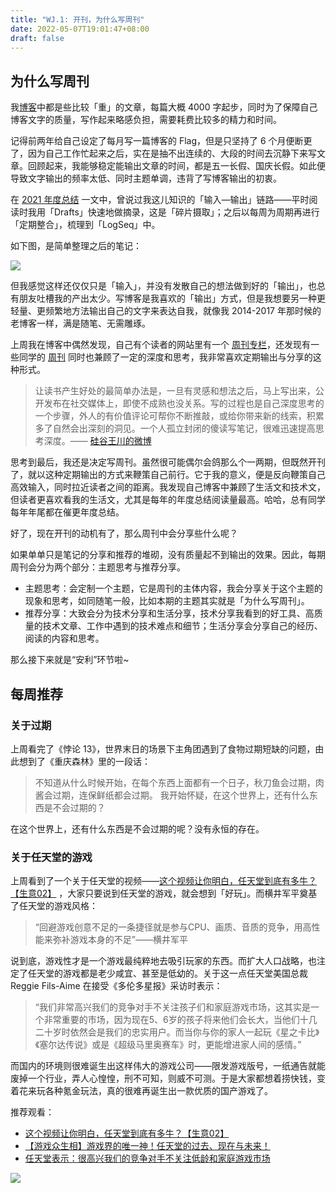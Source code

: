 ```yaml
---
title: "WJ.1: 开刊，为什么写周刊"
date: 2022-05-07T19:01:47+08:00
draft: false
---
```


## 为什么写周刊

我[博客](https://me.ursb.me/)中都是些比较「重」的文章，每篇大概 4000 字起步，同时为了保障自己博客文字的质量，写作起来略感负担，需要耗费比较多的精力和时间。

记得前两年给自己设定了每月写一篇博客的 Flag，但是只坚持了 6 个月便断更了，因为自己工作忙起来之后，实在是抽不出连续的、大段的时间去沉静下来写文章。回顾起来，我能够稳定能输出文章的时间，都是五一长假、国庆长假。如此便导致文字输出的频率太低、同时主题单调，违背了写博客输出的初衷。

在 [2021 年度总结](https://me.ursb.me/archives/2021.html) 一文中，曾说过我这儿知识的「输入—输出」链路——平时阅读时我用「Drafts」快速地做摘录，这是「碎片摄取」；之后以每周为周期再进行「定期整合」，梳理到「LogSeq」中。

如下图，是简单整理之后的笔记：

![](https://airing.ursb.me/image/blog/20220507110437.png)

但我感觉这样还仅仅只是「输入」，并没有发散自己的想法做到好的「输出」，也总有朋友吐槽我的产出太少。写博客是我喜欢的「输出」方式，但是我想要另一种更轻量、更频繁地方法输出自己的文字来表达自我，就像我  2014-2017 年那时候的老博客一样，满是随笔、无需雕琢。

上周我在博客中偶然发现，自己有个读者的网站里有一个 [周刊专栏](https://4ark.me/post/weekly-01.html)，还发现有一些同学的 [周刊](https://www.codedump.info/post/20220116-weekly-1/) 同时也兼顾了一定的深度和思考，我非常喜欢定期输出与分享的这种形式。

> 让读书产生好处的最简单办法是，一旦有灵感和想法之后，马上写出来，公开发布在社交媒体上，即使不成熟也没关系。写的过程也是自己深度思考的一个步骤，外人的有价值评论可帮你不断推敲，或给你带来新的线索，积累多了自然会出深刻的洞见。一个人孤立封闭的傻读写笔记，很难迅速提高思考深度。—— [硅谷王川的微博](https://weibo.com/5339148412/L6LhDE7Zu)

思考到最后，我还是决定写周刊。虽然很可能偶尔会鸽那么个一两期，但既然开刊了，就以这种定期输出的方式来鞭策自己前行。它于我的意义，便是反向鞭策自己高效输入，同时拉近读者之间的距离。我发现自己博客中兼顾了生活文和技术文，但读者更喜欢看我的生活文，尤其是每年的年度总结阅读量最高。哈哈，总有同学每年年尾都在催更年度总结。

好了，现在开刊的动机有了，那么周刊中会分享些什么呢？

如果单单只是笔记的分享和推荐的堆砌，没有质量起不到输出的效果。因此，每期周刊会分为两个部分：主题思考与推荐分享。

- 主题思考：会定制一个主题，它是周刊的主体内容，我会分享关于这个主题的现象和思考，如同随笔一般，比如本期的主题其实就是「为什么写周刊」。
- 推荐分享：大致会分为技术分享和生活分享，技术分享我看到的好工具、高质量的技术文章、工作中遇到的技术难点和细节；生活分享会分享自己的经历、阅读的内容和思考。

那么接下来就是“安利”环节啦~

## 每周推荐

### 关于过期

上周看完了《悖论 13》，世界末日的场景下主角团遇到了食物过期短缺的问题，由此想到了《重庆森林》里的一段话：

>不知道从什么时候开始，在每个东西上面都有一个日子，秋刀鱼会过期，肉酱会过期，连保鲜纸都会过期。 我开始怀疑，在这个世界上，还有什么东西是不会过期的？

在这个世界上，还有什么东西是不会过期的呢？没有永恒的存在。

### 关于任天堂的游戏

上周看到了一个关于任天堂的视频——[这个视频让你明白，任天堂到底有多牛？【生意02】](https://www.bilibili.com/video/BV1HS4y1a7ce?spm_id_from=333.880.header_right.fav_list.click)  ，大家只要说到任天堂的游戏，就会想到「好玩」。而横井军平奠基了任天堂的游戏风格：

>“回避游戏创意不足的一条捷径就是参与CPU、画质、音质的竞争，用高性能来弥补游戏本身的不足”——横井军平

说到底，游戏性才是一个游戏最纯粹地去吸引玩家的东西。而扩大人口战略，也注定了任天堂的游戏都是老少咸宜、甚至是低幼的。关于这一点任天堂美国总裁 Reggie Fils-Aime 在接受《多伦多星报》采访时表示：

>“我们非常高兴我们的竞争对手不关注孩子们和家庭游戏市场，这其实是一个非常重要的市场，因为现在5、6岁的孩子将来他们会长大，当他们十几二十岁时依然会是我们的忠实用户。而当你与你的家人一起玩《星之卡比》《塞尔达传说》或是《超级马里奥赛车》时，更能增进家人间的感情。”

而国内的环境则很难诞生出这样伟大的游戏公司——限发游戏版号，一纸通告就能废掉一个行业，弄人心惶惶，刑不可知，则威不可测。于是大家都想着捞快钱，变着花来玩各种氪金玩法，真的很难再诞生出一款优质的国产游戏了。

推荐观看：

- [这个视频让你明白，任天堂到底有多牛？【生意02】](https://www.bilibili.com/video/BV1HS4y1a7ce?spm_id_from=333.880.header_right.fav_list.click)
- [【游戏众生相】游戏界的唯一神！任天堂的过去、现在与未来！](https://www.bilibili.com/video/BV1dt411W7Zf?spm_id_from=333.999.0.0)
- [任天堂表示：很高兴我们的竞争对手不关注低龄和家庭游戏市场](https://www.sohu.com/a/236726930_100161178)

![](https://airing.ursb.me/image/blog/mp-airing.jpg)

<!-- <div id="cusdis_thread"
  data-host="https://weekly-cusdis-112rn6ur3-airingursb.vercel.app"
  data-app-id="0c69b8e2-fd45-4e60-b538-278d08523d0d"
  data-page-id="1"
  data-page-url="http://weekly.ursb.me/posts/weekly-1/"
  data-page-title="weekly-1"
></div> -->
